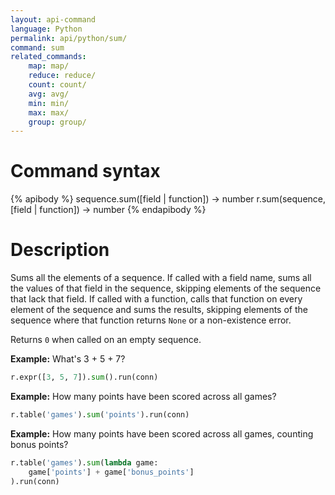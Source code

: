 ```yaml
---
layout: api-command
language: Python
permalink: api/python/sum/
command: sum
related_commands:
    map: map/
    reduce: reduce/
    count: count/
    avg: avg/
    min: min/
    max: max/
    group: group/
---
```


# Command syntax #

{% apibody %}
sequence.sum([field | function]) &rarr; number
r.sum(sequence, [field | function]) &rarr; number
{% endapibody %}

# Description #

Sums all the elements of a sequence.  If called with a field name,
sums all the values of that field in the sequence, skipping elements
of the sequence that lack that field.  If called with a function,
calls that function on every element of the sequence and sums the
results, skipping elements of the sequence where that function returns
`None` or a non-existence error.

Returns `0` when called on an empty sequence.

__Example:__ What's 3 + 5 + 7?

```py
r.expr([3, 5, 7]).sum().run(conn)
```

__Example:__ How many points have been scored across all games?

```py
r.table('games').sum('points').run(conn)
```

__Example:__ How many points have been scored across all games,
counting bonus points?

```py
r.table('games').sum(lambda game:
    game['points'] + game['bonus_points']
).run(conn)
```
